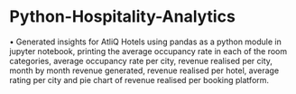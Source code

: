 # Python-Hospitality-Analytics
•	Generated insights for AtliQ Hotels using pandas as a python module in jupyter notebook, printing the average occupancy rate in each of the room categories, average occupancy rate per city, revenue realised per city, month by month revenue generated, revenue realised per hotel, average rating per city and pie chart of revenue realised per booking platform. 
